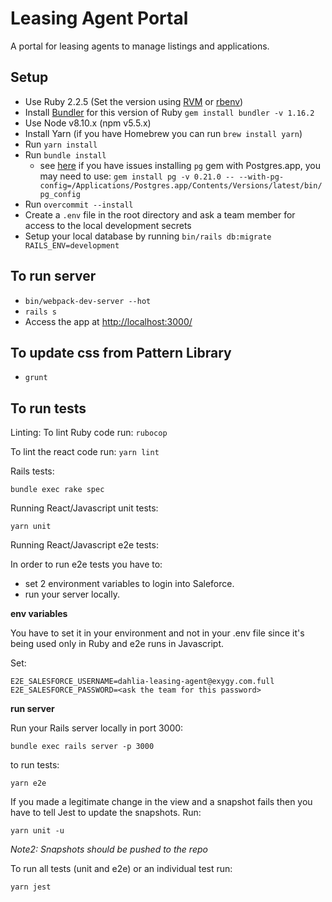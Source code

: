 # Leasing Agent Portal

A portal for leasing agents to manage listings and applications.

## Setup
* Use Ruby 2.2.5 (Set the version using [RVM](https://rvm.io/rvm/install) or [rbenv](https://github.com/rbenv/rbenv))
* Install [Bundler](https://github.com/bundler/bundler) for this version of Ruby `gem install bundler -v 1.16.2`
* Use Node v8.10.x (npm v5.5.x)
* Install Yarn (if you have Homebrew you can run `brew install yarn`)
* Run `yarn install`
* Run `bundle install`
  - see [here](https://stackoverflow.com/a/19850273/260495) if you have issues installing `pg` gem with Postgres.app, you may need to use: `gem install pg -v 0.21.0 -- --with-pg-config=/Applications/Postgres.app/Contents/Versions/latest/bin/pg_config`
* Run `overcommit --install`
* Create a `.env` file in the root directory and ask a team member for access to the local development secrets
* Setup your local database by running `bin/rails db:migrate RAILS_ENV=development`

## To run server
* `bin/webpack-dev-server --hot`
* `rails s`
* Access the app at [http://localhost:3000/](http://localhost:3000/)

## To update css from Pattern Library
* `grunt`

## To run tests

Linting:
To lint Ruby code run: `rubocop`

To lint the react code run: `yarn lint`

Rails tests:

`bundle exec rake spec`

Running React/Javascript unit tests:

`yarn unit`

Running React/Javascript e2e tests:

In order to run e2e tests you have to:
* set 2 environment variables to login into Saleforce.
* run your server locally.

**env variables**

You have to set it in your environment and not in your .env file since it's being used only in Ruby and e2e runs in Javascript.

Set:

```
E2E_SALESFORCE_USERNAME=dahlia-leasing-agent@exygy.com.full
E2E_SALESFORCE_PASSWORD=<ask the team for this password>
```

**run server**

Run your Rails server locally in port 3000:

`bundle exec rails server -p 3000`

to run tests:

`yarn e2e`

If you made a legitimate change in the view and a snapshot fails then you have to tell Jest to update the snapshots. Run:

`yarn unit -u`

_Note2: Snapshots should be pushed to the repo_


To run all tests (unit and e2e) or an individual test run:

`yarn jest`
